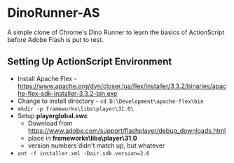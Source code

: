 # DinoRunner-AS
A simple clone of Chrome's Dino Runner to learn the basics of ActionScript before Adobe Flash is put to rest.





## Setting Up ActionScript Environment
* Install Apache Flex - https://www.apache.org/dyn/closer.lua/flex/installer/3.3.2/binaries/apache-flex-sdk-installer-3.3.2-bin.exe
* Change to install directory - ```cd D:\Development\apache-flex\bin```
* ```mkdir -p frameworks\libs\player\31.0\```
* Setup **playerglobal.swc**
  * Download from https://www.adobe.com/support/flashplayer/debug_downloads.html
  * place in **frameworks\libs\player\31.0**
  * version numbers didn't match up, but whatever
* ```ant -f installer.xml -Dair.sdk.version=2.6```
